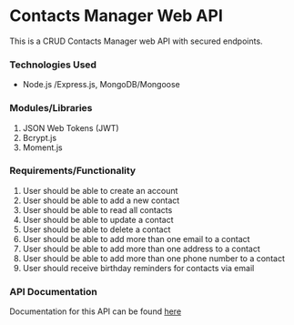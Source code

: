 # Contacts Manager Web API
This is a CRUD Contacts Manager web API with secured endpoints.

### Technologies Used
- Node.js /Express.js, MongoDB/Mongoose

### Modules/Libraries
1. JSON Web Tokens (JWT)
2. Bcrypt.js
3. Moment.js


### Requirements/Functionality
1. User should be able to create an account
2. User should be able to add a new contact
3. User should be able to read all contacts
4. User should be able to update a contact
5. User should be able to delete a contact
6. User should be able to add more than one email to a contact
7. User should be able to add more than one address to a contact
8. User should be able to add more than one phone number to a contact
9. User should receive birthday reminders for contacts via email

### API Documentation
Documentation for this API can be found [here](https://documenter.getpostman.com/view/7554399/S1TZyavK?version=latest)

